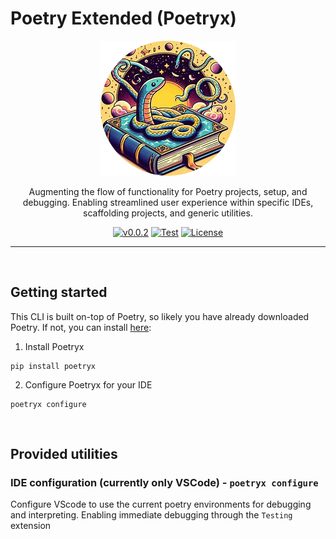 # Poetry Extended (Poetryx)

<p align="center">
  <img src="https://raw.githubusercontent.com/nachatz/poetryx/master/docs/img/poetryx.jpg">
</p>

<p align="center">
Augmenting the flow of functionality for Poetry projects, setup, and debugging. Enabling streamlined user experience within specific IDEs, scaffolding projects, and generic utilities.
</p>

<div align="center">

[![v0.0.2](https://img.shields.io/badge/version-v0.0.2-blue.svg)](https://github.com/nachatz/poetryx)
[![Test](https://github.com/nachatz/poetryx/actions/workflows/validate.yaml/badge.svg)](https://github.com/nachatz/poetryx/actions/workflows/validate.yaml)
[![License](https://img.shields.io/badge/license-Apache%202-brightgreen.svg)](https://github.com/nachatz/poetryx/blob/master/LICENSE.txt)

</div>

---

&nbsp; 
## Getting started

This CLI is built on-top of Poetry, so likely you have already downloaded Poetry. If not, you can install [here](https://python-poetry.org/docs/):

1. Install Poetryx

```shell 
pip install poetryx
```
2. Configure Poetryx for your IDE

```shell
poetryx configure
```

&nbsp; 
## Provided utilities 

### IDE configuration (**currently only VSCode**) - `poetryx configure`

Configure VScode to use the current poetry environments for debugging and interpreting. Enabling immediate debugging through the `Testing` extension